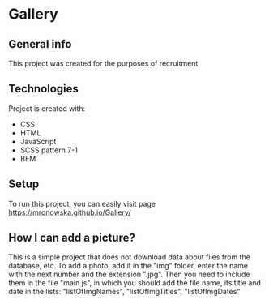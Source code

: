 # Gallery

## General info
This project was created for the purposes of recruitment
	
## Technologies
Project is created with:
* CSS
* HTML
* JavaScript
* SCSS pattern 7-1
* BEM
	
## Setup
To run this project, you can easily visit page https://mronowska.github.io/Gallery/

## How I can add a picture?
This is a simple project that does not download data about files from the database, etc. 
To add a photo, add it in the "img" folder, enter the name with the next number and the extension ".jpg". Then you need to include them in the file "main.js", in which you should add the file name, its title and date in the lists: "listOfImgNames", "listOfImgTitles", "listOfImgDates"
